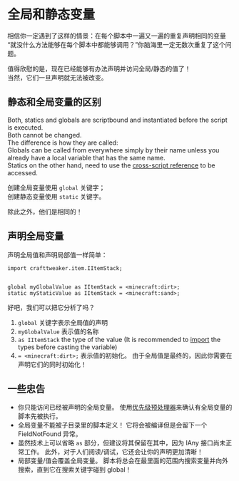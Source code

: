 # 全局和静态变量

相信你一定遇到了这样的情景：在每个脚本中一遍又一遍的重复声明相同的变量  
“就没什么方法能够在每个脚本中都能够调用？”你脑海里一定无数次重复了这个问题。

值得欣慰的是，现在已经能够有办法声明并访问全局/静态的值了！  
当然，它们一旦声明就无法被改变。

## 静态和全局变量的区别

Both, statics and globals are scriptbound and instantiated before the script is executed.  
Both cannot be changed.  
The difference is how they are called:  
Globals can be called from everywhere simply by their name unless you already have a local variable that has the same name.  
Statics on the other hand, need to use the [cross-script reference](/AdvancedFunctions/Cross-Script_Reference/) to be accessed.

创建全局变量使用 `global` 关键字；  
创建静态变量使用 `static` 关键字。

除此之外，他们是相同的！

## 声明全局变量

声明全局值和声明局部值一样简单：

```zenscript
import crafttweaker.item.IItemStack;


global myGlobalValue as IItemStack = <minecraft:dirt>;
static myStaticValue as IItemStack = <minecraft:sand>;
```

好吧，我们可以把它分析了吗？

1. `global` 关键字表示全局值的声明
2. `myGlobalValue` 表示值的名称
3. `as IItemStack` the type of the value (It is recommended to [import](/AdvancedFunctions/Import/) the types before casting the variable)
4. `= <minecraft:dirt>;` 表示值的初始化。 由于全局值是最终的，因此你需要在声明它们的同时初始化！

## 一些忠告

- 你只能访问已经被声明的全局变量。 使用[优先级预处理器](/AdvancedFunctions/Preprocessors/PriorityPreprocessor/)来确认有全局变量的脚本先被执行。
- 全局变量不能被子目录里的脚本定义！ 它将会被编译但是会留下一个 FieldNotFound 异常。
- 虽然技术上可以省略 `as` 部分，但建议将其保留在其中，因为 IAny 接口尚未正常工作。 此外，对于人们阅读/调试，它还会让你的声明更加清晰！
- 局部变量/值会覆盖全局变量。 脚本将总会在最里面的范围内搜索变量并向外搜索，直到它在搜索关键字碰到 global！
